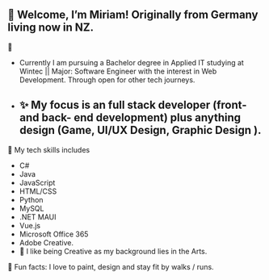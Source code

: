 👋
Welcome, I’m Miriam!
Originally from Germany living now in NZ.
 - 
  👀
  - Currently I am pursuing a Bachelor degree in Applied IT studying at Wintec || Major: Software Engineer with the interest in Web Development. Through open for other tech journeys. 
- ✨ My focus is an full stack developer (front- and back- end development) plus anything design (Game, UI/UX Design,
  Graphic Design ).
  -
🧩 My tech skills includes
- C#
- Java
- JavaScript
- HTML/CSS
- Python
- MySQL
- .NET MAUI
- Vue.js
- Microsoft Office 365
- Adobe Creative.
- 🎨 I like being Creative as my background lies in the Arts.
 



🏹 Fun facts: I love to paint, design and stay fit by walks / runs.

